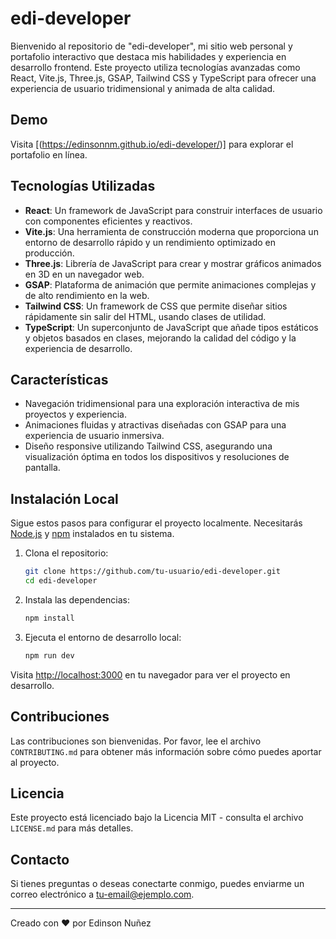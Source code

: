 # edi-developer

Bienvenido al repositorio de "edi-developer", mi sitio web personal y portafolio interactivo que destaca mis habilidades y experiencia en desarrollo frontend. Este proyecto utiliza tecnologías avanzadas como React, Vite.js, Three.js, GSAP, Tailwind CSS y TypeScript para ofrecer una experiencia de usuario tridimensional y animada de alta calidad.

## Demo

Visita [(https://edinsonnm.github.io/edi-developer/)] para explorar el portafolio en línea.

## Tecnologías Utilizadas

- **React**: Un framework de JavaScript para construir interfaces de usuario con componentes eficientes y reactivos.
- **Vite.js**: Una herramienta de construcción moderna que proporciona un entorno de desarrollo rápido y un rendimiento optimizado en producción.
- **Three.js**: Librería de JavaScript para crear y mostrar gráficos animados en 3D en un navegador web.
- **GSAP**: Plataforma de animación que permite animaciones complejas y de alto rendimiento en la web.
- **Tailwind CSS**: Un framework de CSS que permite diseñar sitios rápidamente sin salir del HTML, usando clases de utilidad.
- **TypeScript**: Un superconjunto de JavaScript que añade tipos estáticos y objetos basados en clases, mejorando la calidad del código y la experiencia de desarrollo.

## Características

- Navegación tridimensional para una exploración interactiva de mis proyectos y experiencia.
- Animaciones fluidas y atractivas diseñadas con GSAP para una experiencia de usuario inmersiva.
- Diseño responsive utilizando Tailwind CSS, asegurando una visualización óptima en todos los dispositivos y resoluciones de pantalla.

## Instalación Local

Sigue estos pasos para configurar el proyecto localmente. Necesitarás [Node.js](https://nodejs.org/en/) y [npm](https://www.npmjs.com/) instalados en tu sistema.

1. Clona el repositorio:

   ```bash
   git clone https://github.com/tu-usuario/edi-developer.git
   cd edi-developer
   ```

2. Instala las dependencias:

   ```bash
   npm install
   ```

3. Ejecuta el entorno de desarrollo local:
   ```bash
   npm run dev
   ```

Visita [http://localhost:3000](http://localhost:3000) en tu navegador para ver el proyecto en desarrollo.

## Contribuciones

Las contribuciones son bienvenidas. Por favor, lee el archivo `CONTRIBUTING.md` para obtener más información sobre cómo puedes aportar al proyecto.

## Licencia

Este proyecto está licenciado bajo la Licencia MIT - consulta el archivo `LICENSE.md` para más detalles.

## Contacto

Si tienes preguntas o deseas conectarte conmigo, puedes enviarme un correo electrónico a [tu-email@ejemplo.com](mailto:tu-email@ejemplo.com).

---

Creado con ❤️ por Edinson Nuñez
